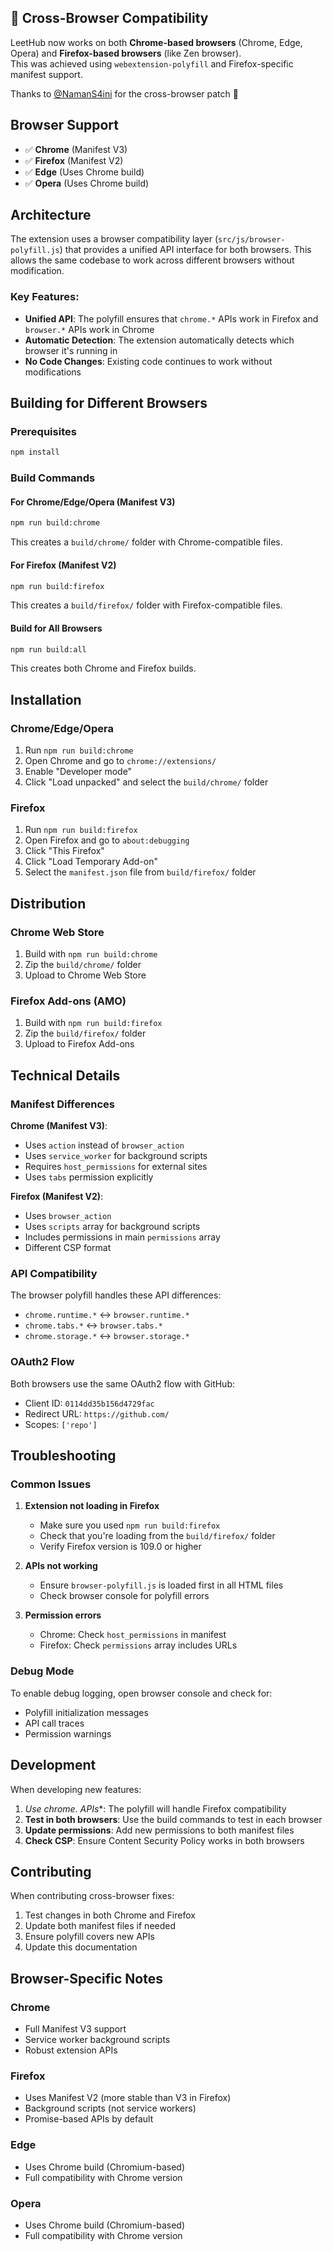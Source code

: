 ## 🔁 Cross-Browser Compatibility

LeetHub now works on both **Chrome-based browsers** (Chrome, Edge, Opera) and **Firefox-based browsers** (like Zen browser).  
This was achieved using `webextension-polyfill` and Firefox-specific manifest support.

Thanks to [@NamanS4ini](https://github.com/NamanS4ini) for the cross-browser patch 🙌

## Browser Support

- ✅ **Chrome** (Manifest V3)
- ✅ **Firefox** (Manifest V2)
- ✅ **Edge** (Uses Chrome build)
- ✅ **Opera** (Uses Chrome build)

## Architecture

The extension uses a browser compatibility layer (`src/js/browser-polyfill.js`) that provides a unified API interface for both browsers. This allows the same codebase to work across different browsers without modification.

### Key Features:
- **Unified API**: The polyfill ensures that `chrome.*` APIs work in Firefox and `browser.*` APIs work in Chrome
- **Automatic Detection**: The extension automatically detects which browser it's running in
- **No Code Changes**: Existing code continues to work without modifications

## Building for Different Browsers

### Prerequisites
```bash
npm install
```

### Build Commands

#### For Chrome/Edge/Opera (Manifest V3)
```bash
npm run build:chrome
```
This creates a `build/chrome/` folder with Chrome-compatible files.

#### For Firefox (Manifest V2)
```bash
npm run build:firefox
```
This creates a `build/firefox/` folder with Firefox-compatible files.

#### Build for All Browsers
```bash
npm run build:all
```
This creates both Chrome and Firefox builds.

## Installation

### Chrome/Edge/Opera
1. Run `npm run build:chrome`
2. Open Chrome and go to `chrome://extensions/`
3. Enable "Developer mode"
4. Click "Load unpacked" and select the `build/chrome/` folder

### Firefox
1. Run `npm run build:firefox`
2. Open Firefox and go to `about:debugging`
3. Click "This Firefox"
4. Click "Load Temporary Add-on"
5. Select the `manifest.json` file from `build/firefox/` folder

## Distribution

### Chrome Web Store
1. Build with `npm run build:chrome`
2. Zip the `build/chrome/` folder
3. Upload to Chrome Web Store

### Firefox Add-ons (AMO)
1. Build with `npm run build:firefox`
2. Zip the `build/firefox/` folder
3. Upload to Firefox Add-ons

## Technical Details

### Manifest Differences

**Chrome (Manifest V3)**:
- Uses `action` instead of `browser_action`
- Uses `service_worker` for background scripts
- Requires `host_permissions` for external sites
- Uses `tabs` permission explicitly

**Firefox (Manifest V2)**:
- Uses `browser_action`
- Uses `scripts` array for background scripts
- Includes permissions in main `permissions` array
- Different CSP format

### API Compatibility

The browser polyfill handles these API differences:
- `chrome.runtime.*` ↔ `browser.runtime.*`
- `chrome.tabs.*` ↔ `browser.tabs.*`
- `chrome.storage.*` ↔ `browser.storage.*`

### OAuth2 Flow

Both browsers use the same OAuth2 flow with GitHub:
- Client ID: `0114dd35b156d4729fac`
- Redirect URL: `https://github.com/`
- Scopes: `['repo']`

## Troubleshooting

### Common Issues

1. **Extension not loading in Firefox**
   - Make sure you used `npm run build:firefox`
   - Check that you're loading from the `build/firefox/` folder
   - Verify Firefox version is 109.0 or higher

2. **APIs not working**
   - Ensure `browser-polyfill.js` is loaded first in all HTML files
   - Check browser console for polyfill errors

3. **Permission errors**
   - Chrome: Check `host_permissions` in manifest
   - Firefox: Check `permissions` array includes URLs

### Debug Mode

To enable debug logging, open browser console and check for:
- Polyfill initialization messages
- API call traces
- Permission warnings

## Development

When developing new features:

1. **Use chrome.* APIs**: The polyfill will handle Firefox compatibility
2. **Test in both browsers**: Use the build commands to test in each browser
3. **Update permissions**: Add new permissions to both manifest files
4. **Check CSP**: Ensure Content Security Policy works in both browsers

## Contributing

When contributing cross-browser fixes:

1. Test changes in both Chrome and Firefox
2. Update both manifest files if needed
3. Ensure polyfill covers new APIs
4. Update this documentation

## Browser-Specific Notes

### Chrome
- Full Manifest V3 support
- Service worker background scripts
- Robust extension APIs

### Firefox
- Uses Manifest V2 (more stable than V3 in Firefox)
- Background scripts (not service workers)
- Promise-based APIs by default

### Edge
- Uses Chrome build (Chromium-based)
- Full compatibility with Chrome version

### Opera
- Uses Chrome build (Chromium-based)
- Full compatibility with Chrome version
